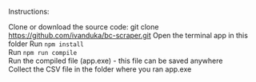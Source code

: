 Instructions:

Clone or download the source code: git clone https://github.com/ivanduka/bc-scraper.git 
Open the terminal app in this folder
Run `npm install`  
Run `npm run compile`  
Run the compiled file (app.exe) - this file can be saved anywhere  
Collect the CSV file in the folder where you ran app.exe

